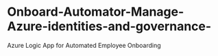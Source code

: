 # Onboard-Automator-Manage-Azure-identities-and-governance-
Azure Logic App for Automated Employee Onboarding
